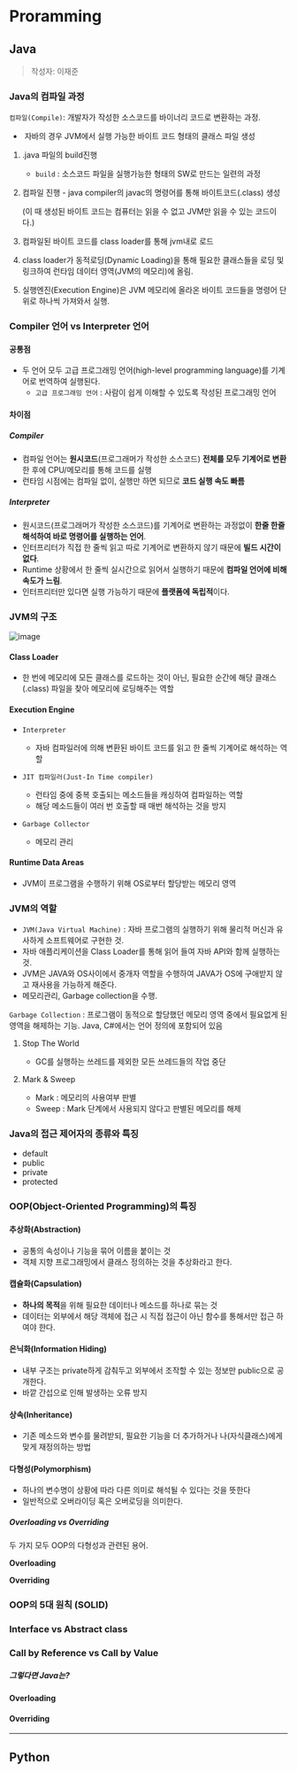 # Proramming

## Java

> 작성자: 이재준

### Java의 컴파일 과정

`컴파일(Compile)`: 개발자가 작성한 소스코드를 바이너리 코드로 변환하는 과정.

* ​	자바의 경우 JVM에서 실행 가능한 바이트 코드 형태의 클래스 파일 생성

1. .java 파일의 build진행 

   * `build` : 소스코드 파일을 실행가능한 형태의 SW로 만드는 일련의 과정

2. 컴파일 진행 - java compiler의 javac의 명령어를 통해 바이트코드(.class) 생성

   (이 때 생성된 바이트 코드는 컴퓨터는 읽을 수 없고 JVM만 읽을 수 있는 코드이다.)

3. 컴파일된 바이트 코드를 class loader를 통해 jvm내로 로드

4. class loader가 동적로딩(Dynamic Loading)을 통해 필요한 클래스들을 로딩 및 링크하여 런타임 데이터 영역(JVM의 메모리)에 올림.

5. 실행엔진(Execution Engine)은 JVM 메모리에 올라온 바이트 코드들을 명령어 단위로 하나씩 가져와서 실행.



### Compiler 언어 vs Interpreter 언어

#### 공통점

* 두 언어 모두 고급 프로그래밍 언어(high-level programming language)를 기계어로 번역하여 실행된다.
  * `고급 프로그래밍 언어` : 사람이 쉽게 이해할 수 있도록 작성된 프로그래밍 언어

#### 차이점

##### Compiler

* 컴파일 언어는 **원시코드**(프로그래머가 작성한 소스코드) **전체를 모두 기계어로 변환**한 후에 CPU/메모리를 통해 코드를 실행
* 런타임 시점에는 컴파일 없이, 실행만 하면 되므로 **코드 실행 속도 빠름**

##### Interpreter

* 원시코드(프로그래머가 작성한 소스코드)를 기계어로 변환하는 과정없이 **한줄 한줄 해석하여 바로 명령어를 실행하는 언어**.
* 인터프리터가 직접 한 줄씩 읽고 따로 기계어로 변환하지 않기 때문에 **빌드 시간이 없다**.  
* Runtime 상황에서 한 줄씩 실시간으로 읽어서 실행하기 때문에 **컴파일 언어에 비해 속도가 느림**.
* 인터프리터만 있다면 실행 가능하기 때문에 **플랫폼에 독립적**이다.



### JVM의 구조

![image](https://user-images.githubusercontent.com/97587245/196827826-374a6cd5-354c-488a-bb9f-83bafc9e0545.png)

#### Class Loader

* 한 번에 메모리에 모든 클래스를 로드하는 것이 아닌, 필요한 순간에 해당 클래스(.class) 파일을 찾아 메모리에 로딩해주는 역할

#### Execution Engine

* `Interpreter` 

  * 자바 컴파일러에 의해 변환된 바이트 코드를 읽고 한 줄씩 기계어로 해석하는 역할	

* `JIT 컴파일러(Just-In Time compiler)` 

  * 런타임 중에 중복 호출되는 메소드들을 캐싱하여 컴파일하는 역할
  * 해당 메소드들이 여러 번 호출할 때 매번 해석하는 것을 방지

* `Garbage Collector`

  * 메모리 관리

    

#### Runtime Data Areas

* JVM이 프로그램을 수행하기 위해 OS로부터 할당받는 메모리 영역



### JVM의 역할

* `JVM(Java Virtual Machine)` : 자바 프로그램의 실행하기 위해 물리적 머신과 유사하게 소프트웨어로 구현한 것. 
* 자바 애플리케이션을 Class Loader를 통해 읽어 들여 자바 API와 함께 실행하는 것. 
* JVM은 JAVA와 OS사이에서 중개자 역할을 수행하여 JAVA가 OS에 구애받지 않고 재사용을 가능하게 해준다. 
* 메모리관리, Garbage collection을 수행.

`Garbage Collection` : 프로그램이 동적으로 할당했던 메모리 영역 중에서 필요없게 된 영역을 해제하는 기능. Java, C#에서는 언어 정의에 포함되어 있음

1. Stop The World

   * GC를 실행하는 쓰레드를 제외한 모든 쓰레드들의 작업 중단

2. Mark & Sweep

   * Mark : 메모리의 사용여부 판별
   * Sweep : Mark 단계에서 사용되지 않다고 판별된 메모리를 해제

   

### Java의 접근 제어자의 종류와 특징

* default
* public
* private
* protected



### OOP(Object-Oriented Programming)의 특징

#### 추상화(Abstraction)

* 공통의 속성이나 기능을 묶어 이름을 붙이는 것
* 객체 지향 프로그래밍에서 클래스 정의하는 것을 추상화라고 한다.

#### 캡슐화(Capsulation)

*  **하나의 목적**을 위해 필요한 데이터나 메소드를 하나로 묶는 것
* 데이터는 외부에서 해당 객체에 접근 시 직접 접근이 아닌 함수를 통해서만 접근 하여야 한다.

#### 은닉화(Information Hiding)

* 내부 구조는 private하게 감춰두고 외부에서 조작할 수 있는 정보만 public으로 공개한다.
* 바깥 간섭으로 인해 발생하는 오류 방지

#### 상속(Inheritance)

* 기존 메소드와 변수를 물려받되, 필요한 기능을 더 추가하거나 나(자식클래스)에게 맞게 재정의하는 방법

#### 다형성(Polymorphism)

* 하나의 변수명이 상황에 따라 다른 의미로 해석될 수 있다는 것을 뜻한다
* 일반적으로 오버라이딩 혹은 오버로딩을 의미한다.

##### Overloading vs Overriding

두 가지 모두 OOP의 다형성과 관련된 용어.

**Overloading**

**Overriding**





### OOP의 5대 원칙 (SOLID)

### Interface vs Abstract class

### Call by Reference vs Call by Value

##### 그렇다면 Java는?





#### Overloading

#### Overriding



---

## Python

